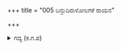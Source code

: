 +++
title = "005 ಬನ್ದುದಿರುಳೋಲಗಕೆ ರಾಯನ"

+++

<details><summary>ಗದ್ಯ (ಕ.ಗ.ಪ) </summary>

5. ರಾತ್ರಿಯ ಸಭೆಗೆ ಕರ್ಣ ಶಕುನಿ ಕೃಪ ಆಶ್ವತ್ಥಾಮ ಮೊದಲಾದ ಸಮೂಹದ ರಾಜನ ಮಂದಿ, ಹಾಗೂ ರಾಜಾಧಿಕಾರಿಗಳ ಸಹಿತ ಸಚಿವರು ಬಂದರು. ದುರ್ಯೋಧನನು ಇಂದಿನ ಯುದ್ಧದೊಳಗೆ ಕುಂತೀನಂದನರ ಬೊಬ್ಬಾಟವು ಹೆಚ್ಚಾಯಿತು ಎಂದು ಮೆಲ್ಲನೆ ಮಾತು ತೆಗೆದನು.
</details>
